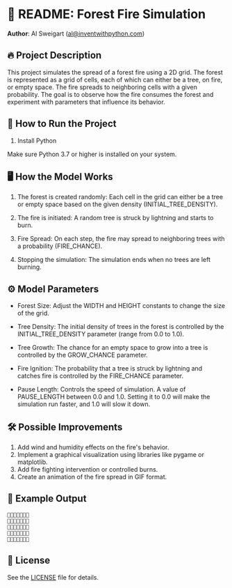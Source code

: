 # 📄 README: Forest Fire Simulation
**Author**: Al Sweigart (al@inventwithpython.com)

## 🔥 Project Description
This project simulates the spread of a forest fire using a 2D grid. The forest is represented as a grid of cells, each of which can either be a tree, on fire, or empty space. The fire spreads to neighboring cells with a given probability. The goal is to observe how the fire consumes the forest and experiment with parameters that influence its behavior.

## 🚀 How to Run the Project
1. Install Python

Make sure Python 3.7 or higher is installed on your system.

## 🖥️ How the Model Works
1. The forest is created randomly:
Each cell in the grid can either be a tree or empty space based on the given density (INITIAL_TREE_DENSITY).

2. The fire is initiated:
A random tree is struck by lightning and starts to burn.

3. Fire Spread:
On each step, the fire may spread to neighboring trees with a probability (FIRE_CHANCE).

4. Stopping the simulation:
The simulation ends when no trees are left burning.

## ⚙️ Model Parameters
- Forest Size:
Adjust the WIDTH and HEIGHT constants to change the size of the grid.

- Tree Density:
The initial density of trees in the forest is controlled by the INITIAL_TREE_DENSITY parameter (range from 0.0 to 1.0).

- Tree Growth:
The chance for an empty space to grow into a tree is controlled by the GROW_CHANCE parameter.

- Fire Ignition:
The probability that a tree is struck by lightning and catches fire is controlled by the FIRE_CHANCE parameter.

- Pause Length:
Controls the speed of simulation. A value of PAUSE_LENGTH between 0.0 and 1.0. Setting it to 0.0 will make the simulation run faster, and 1.0 will slow it down.

## 🛠️ Possible Improvements
1. Add wind and humidity effects on the fire's behavior.
2. Implement a graphical visualization using libraries like pygame or matplotlib.
3. Add fire fighting intervention or controlled burns.
4. Create an animation of the fire spread in GIF format.

## 📸 Example Output
```
🌲🌲🌲🌲🔥🌲🌲
🌲🔥🔥🔥🔥🔥🌲
🌲🌲🌲🔥🌲🌲🌲
🌲🔥🔥🔥🔥🌲🌲
🌲🌲🌲🌲🌲🌲🌲
```

## 📝 License
See the [LICENSE](LICENSE) file for details.
